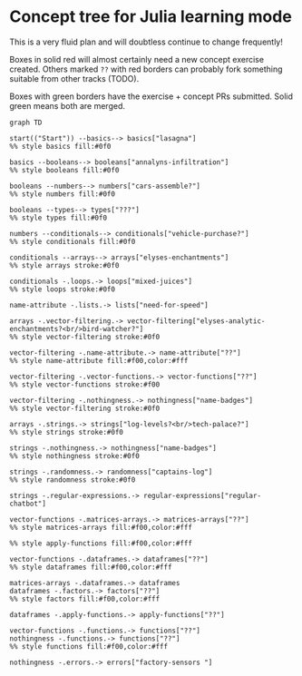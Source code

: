 # Concept tree for Julia learning mode

This is a very fluid plan and will doubtless continue to change frequently!

Boxes in solid red will almost certainly need a new concept exercise created. 
Others marked `??` with red borders can probably fork something suitable from other tracks (TODO).

Boxes with green borders have the exercise + concept PRs submitted.
Solid green means both are merged.

```mermaid
graph TD
    
start(("Start")) --basics--> basics["lasagna"]
%% style basics fill:#0f0

basics --booleans--> booleans["annalyns-infiltration"]
%% style booleans fill:#0f0

booleans --numbers--> numbers["cars-assemble?"]
%% style numbers fill:#0f0

booleans --types--> types["???"]
%% style types fill:#0f0

numbers --conditionals--> conditionals["vehicle-purchase?"]
%% style conditionals fill:#0f0

conditionals --arrays--> arrays["elyses-enchantments"]
%% style arrays stroke:#0f0

conditionals -.loops.-> loops["mixed-juices"]
%% style loops stroke:#0f0

name-attribute -.lists.-> lists["need-for-speed"]

arrays -.vector-filtering.-> vector-filtering["elyses-analytic-enchantments?<br/>bird-watcher?"]
%% style vector-filtering stroke:#0f0

vector-filtering -.name-attribute.-> name-attribute["??"]
%% style name-attribute fill:#f00,color:#fff

vector-filtering -.vector-functions.-> vector-functions["??"]
%% style vector-functions stroke:#f00

vector-filtering -.nothingness.-> nothingness["name-badges"]
%% style vector-filtering stroke:#0f0

arrays -.strings.-> strings["log-levels?<br/>tech-palace?"]
%% style strings stroke:#0f0

strings -.nothingness.-> nothingness["name-badges"]
%% style nothingness stroke:#0f0

strings -.randomness.-> randomness["captains-log"]
%% style randomness stroke:#0f0

strings -.regular-expressions.-> regular-expressions["regular-chatbot"]

vector-functions -.matrices-arrays.-> matrices-arrays["??"]
%% style matrices-arrays fill:#f00,color:#fff

%% style apply-functions fill:#f00,color:#fff

vector-functions -.dataframes.-> dataframes["??"]
%% style dataframes fill:#f00,color:#fff

matrices-arrays -.dataframes.-> dataframes
dataframes -.factors.-> factors["??"]
%% style factors fill:#f00,color:#fff

dataframes -.apply-functions.-> apply-functions["??"]

vector-functions -.functions.-> functions["??"]
nothingness -.functions.-> functions["??"]
%% style functions fill:#f00,color:#fff

nothingness -.errors.-> errors["factory-sensors "]

```
